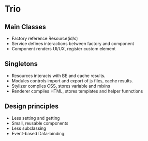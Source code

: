 # Trio

## Main Classes
- Factory reference Resource(id/s)
- Service defines interactions between factory and component
- Component renders UI/UX, register custom element

## Singletons
- Resources interacts with BE and cache results.
- Modules controls import and export of js files, cache results.
- Stylizer compiles CSS, stores variable and mixins
- Renderer compiles HTML, stores templates and helper funnctions

## Design principles
- Less setting and getting
- Small, reusable components
- Less subclassing
- Event-based Data-binding
